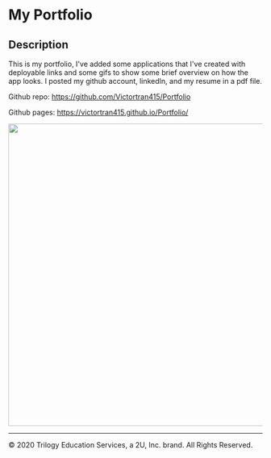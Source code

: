 # My Portfolio

## Description
This is my portfolio, I've added some applications that I've created with deployable links and some gifs to show some brief overview on how the app looks. I posted my github account, linkedIn, and my resume in a pdf file. 


Github repo: https://github.com/Victortran415/Portfolio

Github pages: https://victortran415.github.io/Portfolio/

<img src='./assets/img/port_gif.gif' style="width: 600px">

---
© 2020 Trilogy Education Services, a 2U, Inc. brand. All Rights Reserved.

